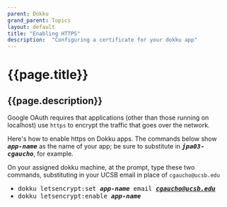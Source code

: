 ```yaml
---
parent: Dokku
grand_parent: Topics
layout: default
title: "Enabling HTTPS"
description:  "Configuring a certificate for your dokku app"
---
```


# {{page.title}}
## {{page.description}}

Google OAuth requires that applications (other than those running on localhost) use `https` to encrypt the traffic that goes over the network.

Here's how to enable https on Dokku apps.  The commands below show <tt><b><i>app-name</i></b></tt> as the name of your app; be sure to
substitute in <tt><b><i>jpa03-cgaucho</i></b></tt>, for example.

On your assigned dokku machine, at the prompt, type these two commands, substituting in your UCSB email in place of `cgaucho@ucsb.edu`

*  <tt>dokku letsencrypt:set <b><i>app-name</i></b> email <b><i>cgaucho@ucsb.edu</i></b></tt>
*  <tt>dokku letsencrypt:enable <b><i>app-name</i></b></tt>

